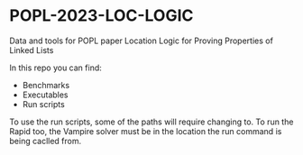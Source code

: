 # POPL-2023-LOC-LOGIC
Data and tools for POPL paper Location Logic for Proving Properties of Linked Lists

In this repo you can find:
- Benchmarks
- Executables
- Run scripts

To use the run scripts, some of the paths will require changing to.
To run the Rapid too, the Vampire solver must be in the location the run command is being caclled from.
